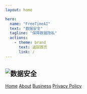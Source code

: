 ```yaml
---
layout: home

hero:
  name: "FreeTimeAI"
  text: "数据安全"
  tagline: "保障数据隐私"
  actions:
    - theme: brand
      text: 返回首页
      link: /
---
```

![数据安全](https://musictops.eu.org/file/1736751657757_image.png)
---

<footer>
  <div class="footer-content">
    <nav>
      <a href="/">Home</a>
      <a href="/about">About</a>
      <a href="/business">Business</a>
      <a href="/privacy-policy">Privacy Policy</a>
    </nav>
  </div>
</footer> 